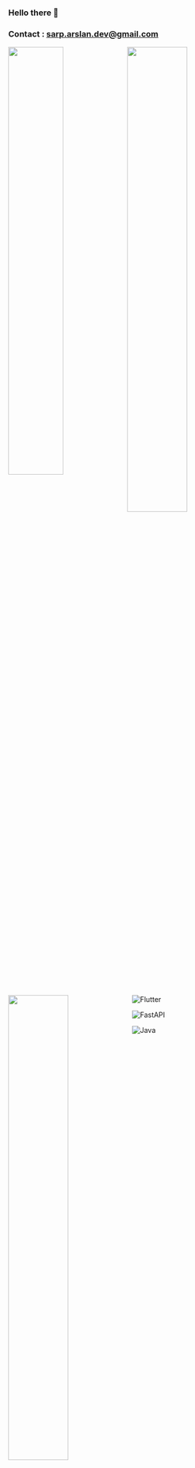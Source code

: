 ### Hello there 👋
### Contact : sarp.arslan.dev@gmail.com

<img align = "left" width = "47%"  src="https://github-readme-stats.vercel.app/api/top-langs/?username=sarparslan&hide_progress=true" />


<img align = "left" width = "49%" src="https://streak-stats.demolab.com/?user=sarparslan&theme=dark)](https://git.io/streak-stats" />





<img align = "left" width = "49%" src="https://www.codewars.com/users/sarp__arslan/badges/large" />


![Flutter](https://img.shields.io/badge/Flutter-%2302569B.svg?style=for-the-badge&logo=Flutter&logoColor=white)

![FastAPI](https://img.shields.io/badge/FastAPI-005571?style=for-the-badge&logo=fastapi)

![Java](https://img.shields.io/badge/java-%23ED8B00.svg?style=for-the-badge&logo=openjdk&logoColor=white)


<!--
**sarparslan/sarparslan** is a ✨ _special_ ✨ repository because its `README.md` (this file) appears on your GitHub profile.

Here are some ideas to get you started:

- 🔭 I’m currently working on ...
- 🌱 I’m currently learning ...
- 👯 I’m looking to collaborate on ...
- 🤔 I’m looking for help with ...
- 💬 Ask me about ...
- 📫 How to reach me: ...
- 😄 Pronouns: ...
- ⚡ Fun fact: ...
-->
